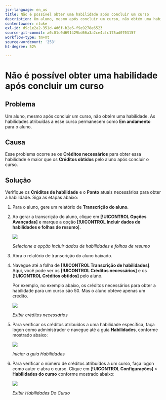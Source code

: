 ```yaml
---
jcr-language: en_us
title: Não é possível obter uma habilidade após concluir um curso
description: Um aluno, mesmo após concluir um curso, não obtém uma habilidade. As habilidades atribuídas a esse curso permanecem como Em andamento para o aluno.
contentowner: nluke
exl-id: d9c1e2a2-351d-4d6f-b2e6-f9e9278e6523
source-git-commit: a0c01c0d691429bd66a3a2ce4cfc175ad0703157
workflow-type: tm+mt
source-wordcount: '258'
ht-degree: 52%

---
```


# Não é possível obter uma habilidade após concluir um curso

## Problema

Um aluno, mesmo após concluir um curso, não obtém uma habilidade. As habilidades atribuídas a esse curso permanecem como **Em andamento** para o aluno.

## Causa

Esse problema ocorre se os **Créditos necessários** para obter essa habilidade é maior que os **Créditos obtidos** pelo aluno após concluir o curso.

## Solução

Verifique os **Créditos de habilidade** e o **Ponto** atuais necessários para obter a habilidade. Siga as etapas abaixo:

1. Para o aluno, gere um relatório de **Transcrição do aluno**.
1. Ao gerar a transcrição do aluno, clique em **[!UICONTROL Opções Avançadas]** e marque a opção **[!UICONTROL Incluir dados de habilidades e folhas de resumo]**.

   ![](assets/advanced-options.png)

   *Selecione a opção Incluir dados de habilidades e folhas de resumo*

1. Abra o relatório de transcrição do aluno baixado.
1. Navegue até a folha de **[!UICONTROL Transcrição de habilidades]**. Aqui, você pode ver os **[!UICONTROL Créditos necessários]** e os **[!UICONTROL Créditos obtidos]** pelo aluno.

   Por exemplo, no exemplo abaixo, os créditos necessários para obter a habilidade para um curso são 50. Mas o aluno obteve apenas um crédito.

   ![](assets/skill-transcript.png)

   *Exibir créditos necessários*

1. Para verificar os créditos atribuídos a uma habilidade específica, faça logon como administrador e navegue até a guia **Habilidades**, conforme mostrado abaixo:

   ![](assets/skill.png)

   *Iniciar a guia Habilidades*

1. Para verificar o número de créditos atribuídos a um curso, faça logon como autor e abra o curso. Clique em **[!UICONTROL Configurações]** > **Habilidades do curso** conforme mostrado abaixo:

   ![](assets/course-skills.png)

   *Exibir Habilidades Do Curso*
